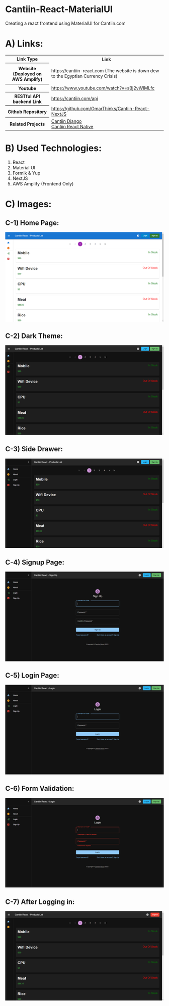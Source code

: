 # Cantiin-React-MaterialUI

Creating a react frontend using MaterialUI for Cantiin.com

# A) Links:

<table>
<tr>
<th>Link Type</th>
<th>Link</th>
</tr>

<tr>
<th>Website (Deployed on AWS Amplify)</th>
<td>
<p >
https://cantiin-react.com</a> (The website is down dew to the Egyptian Currency Crisis)
</td>
</tr>

<tr>
<th>Youtube</th>
<td>
<a href="https://www.youtube.com/watch?v=sBj2vWlMLfc">https://www.youtube.com/watch?v=sBj2vWlMLfc</a>
</td>
</tr>

<tr>
<th>RESTful API backend Link</th>
<td>
<a href="https://cantiin.com/api">https://cantiin.com/api</a>
</td>
</tr>

<tr>
<th>Github Repository</th>
<td>
<a href="https://github.com/OmarThinks/Cantiin-React-NextJS">https://github.com/OmarThinks/Cantiin-React-NextJS</a>
</td>
</tr>

<tr>
<th>Related Projects</th>
<td>
<a href="https://github.com/OmarThinks/cantiin_django">Cantiin Django</a><br>
<a href="https://github.com/OmarThinks/Cantiin-React-Native">Cantiin React Native</a>
</td>
</tr>

</table>

# B) Used Technologies:

1. React
2. Material UI
3. Formik & Yup
4. NextJS
5. AWS Amplify (Frontend Only)

# C) Images:

## C-1) Home Page:

<img src="images/01.png"/>

## C-2) Dark Theme:

<img src="images/02.png"/>

## C-3) Side Drawer:

<img src="images/03.png"/>

## C-4) Signup Page:

<img src="images/04.png"/>

## C-5) Login Page:

<img src="images/05.png"/>

## C-6) Form Validation:

<img src="images/06.png"/>

## C-7) After Logging in:

<img src="images/07.png"/>
